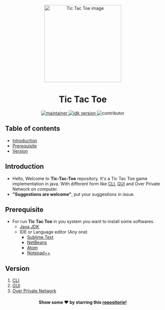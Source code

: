 <p align="center">
	<img width=250px src="https://user-images.githubusercontent.com/55116730/107869078-47a18800-6eb0-11eb-8766-de64e4a238bc.png" alt="Tic Tac Toe image" title="Tic Tac Toe image form Wikipedia"/>
	<h1 align=center> Tic Tac Toe</h1>
</p>

<p align="center">
	<a href="https://github.com/urvesh254" title="profile">
	<img src="https://img.shields.io/badge/maintainer-urvesh254-blue" alt="maintainer">
	</a>
	<a href="https://www.oracle.com/in/java/technologies/javase-downloads.html" title="JDK Download">
		<img src="https://img.shields.io/badge/JDK-%3E%3D%20v8-blue" alt="jdk version">
	</a>
	<img src="https://img.shields.io/badge/contributor-welcome-brightgreen" alt="contributor">
</p>


## Table of contents
* [Introduction](#introduction)
* [Prerequisite](#prerequisite)
* [Version](#version)

## Introduction

- Hello, Welcome to **Tic-Tac-Toe** repository. It's a Tic Tac Toe  game implementation in java. With different form like [CLI](https://github.com/urvesh254/Tic-Tac-Toe/tree/main/CLI "CLI Version"), [GUI](https://github.com/urvesh254/Tic-Tac-Toe/tree/main/GUI "GUI Version") and Over Private Network on computer.
- **"Suggestions are welcome"**, put your suggestions in issue.

## Prerequisite 
-   For run **Tic Tac Toe** in you system you want to install some softwares.
	 - [Java JDK ](https://www.oracle.com/in/java/technologies/javase-downloads.html "Java JDK") 	
	 - IDE or Language editor (Any one)
		 - [Sublime Text](https://www.sublimetext.com/ "Sublime Text") 
		 - [NetBeans](https://netbeans.org/ "NetBeans IDE")
		 - [Atom](https://atom.io/ "Atom")
		 - [Notepad++](https://notepad-plus-plus.org/downloads/ "Notepad++")

## Version 

1. [CLI](https://github.com/urvesh254/Tic-Tac-Toe/tree/main/CLI "CLI Version")
2. [GUI](https://github.com/urvesh254/Tic-Tac-Toe/tree/main/GUI "GUI Version")
3. [Over Private Network](# "This version is under planning.")


<p align="center">
<h4 align="center">Show some ❤️ by starring this <a href="#">repositorie!</a></h4>
</p>
